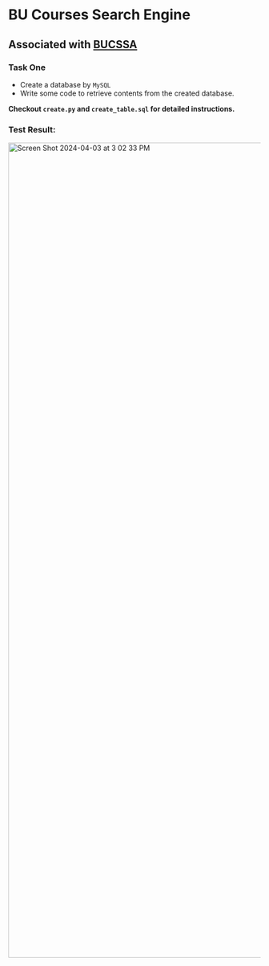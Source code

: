 # BU Courses Search Engine
## Associated with [BUCSSA](https://www.bucssa.org/)

### Task One
* Create a database by `MySQL`
* Write some code to retrieve contents from the created database.

**Checkout `create.py` and `create_table.sql` for detailed instructions.**

### Test Result:

<img width="1624" alt="Screen Shot 2024-04-03 at 3 02 33 PM" src="https://github.com/TommyCheng023/BU-Course-Search/assets/115842289/a2cf06d8-bcaf-444c-8b5d-a9d37e33cf85">
